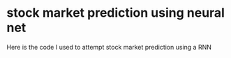 # stock market prediction using neural net
 Here is the code I used to attempt stock market prediction using a RNN
